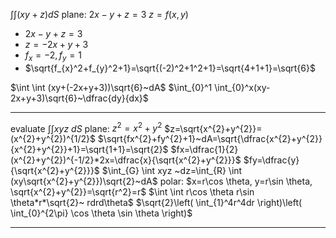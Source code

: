 $\int \int (xy+z)dS$
plane: $2x-y+z=3$
$z=f(x,y)$
- $2x-y+z=3$
- $z=-2x+y+3$
- $f_{x}=-2, f_{y}=1$
- $\sqrt{f_{x}^2+f_{y}^2+1}=\sqrt{(-2)^2+1^2+1}=\sqrt{4+1+1}=\sqrt{6}$

$\int \int (xy+(-2x+y+3))\sqrt{6}~dA$
$\int_{0}^1 \int_{0}^x(xy-2x+y+3)\sqrt{6}~\dfrac{dy}{dx}$
___
evaluate $\int \int xyz~dS$
plane: $z^{2}=x^{2}+y^{2}$
$z=\sqrt{x^{2}+y^{2}}=(x^{2}+y^{2})^{1/2}$
$\sqrt{fx^{2}+fy^{2}+1}~dA=\sqrt{\dfrac{x^{2}+y^{2}}{x^{2}+y^{2}}+1}=\sqrt{1+1}=\sqrt{2}$
$fx=\dfrac{1}{2} (x^{2}+y^{2})^{-1/2}*2x=\dfrac{x}{\sqrt{x^{2}+y^{2}}}$
$fy=\dfrac{y}{\sqrt{x^{2}+y^{2}}}$
$\int_{G} \int xyz ~dz=\int_{R} \int (xy\sqrt{x^{2}+y^{2}})\sqrt{2}~dA$
polar: $x=r\cos \theta, y=r\sin \theta, \sqrt{x^{2}+y^{2}}=\sqrt{r^2}=r$
$\int \int r\cos \theta r\sin \theta*r*\sqrt{2}~ rdrd\theta$
$\sqrt{2}\left( \int_{1}^4r^4dr \right)\left( \int_{0}^{2\pi} \cos \theta \sin \theta \right)$
___





